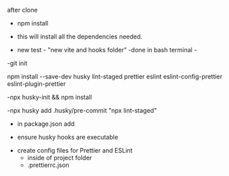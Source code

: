 after clone

- npm install

- this will install all the dependencies needed.

- new test - "new vite and hooks folder"
  -done in bash terminal -

-git init

<!-- has to been done. -->

npm install --save-dev husky lint-staged prettier eslint eslint-config-prettier eslint-plugin-prettier

-npx husky-init && npm install

-npx husky add .husky/pre-commit "npx lint-staged"

<!-- the pre-commit file should now have
    inside of it

#!/usr/bin/env sh
. "$(dirname -- "$0")/_/husky.sh"

npx lint-staged --allow-empty

 -->

- in package.json add
<!--
{
  "scripts": {
    "prepare": "husky install"
  },
  "husky": {
    "hooks": {
      "pre-commit": "lint-staged"
    }
  },
  "lint-staged": {
    "*.{js,jsx,ts,tsx,json,css,scss,md,html}": [
      "prettier --write",
      "eslint --fix"
    ]
  }
}
 -->

- ensure husky hooks are executable
<!--
chmod +x .husky/pre-commit
chmod +x .husky/_/husky.sh
 -->

- create config files for Prettier and ESLint
  - inside of project folder
  - .prettierrc.json
  <!--

{
"semi": true,
"singleQuote": true,
"printWidth": 120,
"trailingComma": "es5"
}

--> - eslint.config.js

<!--

import prettier from 'eslint-plugin-prettier';

export default [
  {
    files: ['**/*.js', '**/*.jsx', '**/*.ts', '**/*.tsx'],
    languageOptions: {
      ecmaVersion: 2021,
      sourceType: 'module',
    },
    plugins: {
      prettier,
    },
    rules: {
      'prettier/prettier': 'error',
      semi: ['warn', 'always'],
    },
  },
];


 -->
